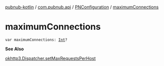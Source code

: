 [pubnub-kotlin](../../index.md) / [com.pubnub.api](../index.md) / [PNConfiguration](index.md) / [maximumConnections](./maximum-connections.md)

# maximumConnections

`var maximumConnections: `[`Int`](https://kotlinlang.org/api/latest/jvm/stdlib/kotlin/-int/index.html)`?`

**See Also**

[okhttp3.Dispatcher.setMaxRequestsPerHost](#)

